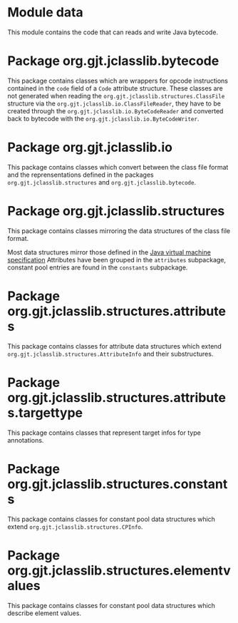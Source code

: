 # Module data

This module contains the code that can reads and write Java bytecode.

<!-- TODO convert code sections to link once dokka supports this -->

# Package org.gjt.jclasslib.bytecode

This package contains classes which are wrappers for opcode instructions contained
in the `code` field of a `Code` attribute structure. These classes are not
generated when reading the `org.gjt.jclasslib.structures.ClassFile` structure via
the `org.gjt.jclasslib.io.ClassFileReader`, they have to be created through the
`org.gjt.jclasslib.io.ByteCodeReader` and converted back to bytecode with the
`org.gjt.jclasslib.io.ByteCodeWriter`.


# Package org.gjt.jclasslib.io

This package contains classes which convert between the class file format and
the reprensentations defined in the packages `org.gjt.jclasslib.structures`
and `org.gjt.jclasslib.bytecode`.


# Package org.gjt.jclasslib.structures

This package contains classes mirroring the data structures of the class file format.

Most data structures mirror those defined in the 
[Java virtual machine specification](http://java.sun.com/docs/books/vmspec/)
Attributes have been grouped in the `attributes` subpackage, constant pool entries
are found in the `constants` subpackage.


# Package org.gjt.jclasslib.structures.attributes

This package contains classes for attribute data structures which extend 
`org.gjt.jclasslib.structures.AttributeInfo` and their substructures.

 
# Package org.gjt.jclasslib.structures.attributes.targettype

This package contains classes that represent target infos for type annotations.

 
# Package org.gjt.jclasslib.structures.constants
 
This package contains classes for constant pool data structures which extend 
`org.gjt.jclasslib.structures.CPInfo`.


# Package org.gjt.jclasslib.structures.elementvalues

This package contains classes for constant pool data structures which describe element values.
